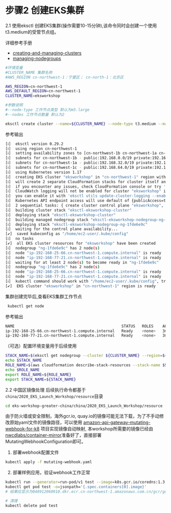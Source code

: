 # 步骤2 创建EKS集群

2.1 使用eksctl 创建EKS集群(操作需要10-15分钟),该命令同时会创建一个使用t3.medium的受管节点组。

详细参考手册
* [creating-and-managing-clusters](https://eksctl.io/usage/creating-and-managing-clusters/)
* [managing-nodegroups](https://eksctl.io/usage/managing-nodegroups/)


 ```bash
 #环境变量
 #CLUSTER_NAME 集群名称
 #AWS_REGION cn-northwest-1：宁夏区； cn-north-1：北京区

 AWS_REGION=cn-northwest-1
 AWS_DEFAULT_REGION=cn-northwest-1
 CLUSTER_NAME=eksworkshop

 #参数说明
 #--node-type 工作节点类型 默认为m5.large
 #--nodes 工作节点数量 默认为2
 
 eksctl create cluster --name=${CLUSTER_NAME} --node-type t3.medium --managed --asg-access --alb-ingress-access --region=${AWS_REGION} --nodes-max 10

 ```

参考输出
 ```bash
[ℹ]  eksctl version 0.29.2
[ℹ]  using region cn-northwest-1
[ℹ]  setting availability zones to [cn-northwest-1b cn-northwest-1a cn-northwest-1c]
[ℹ]  subnets for cn-northwest-1b - public:192.168.0.0/19 private:192.168.96.0/19
[ℹ]  subnets for cn-northwest-1a - public:192.168.32.0/19 private:192.168.128.0/19
[ℹ]  subnets for cn-northwest-1c - public:192.168.64.0/19 private:192.168.160.0/19
[ℹ]  using Kubernetes version 1.17
[ℹ]  creating EKS cluster "eksworkshop" in "cn-northwest-1" region with managed nodes
[ℹ]  will create 2 separate CloudFormation stacks for cluster itself and the initial managed nodegroup
[ℹ]  if you encounter any issues, check CloudFormation console or try 'eksctl utils describe-stacks --region=cn-northwest-1 --cluster=eksworkshop'
[ℹ]  CloudWatch logging will not be enabled for cluster "eksworkshop" in "cn-northwest-1"
[ℹ]  you can enable it with 'eksctl utils update-cluster-logging --enable-types={SPECIFY-YOUR-LOG-TYPES-HERE (e.g. all)} --region=cn-northwest-1 --cluster=eksworkshop'
[ℹ]  Kubernetes API endpoint access will use default of {publicAccess=true, privateAccess=false} for cluster "eksworkshop" in "cn-northwest-1"
[ℹ]  2 sequential tasks: { create cluster control plane "eksworkshop", 2 sequential sub-tasks: { no tasks, create managed nodegroup "ng-1fde6e9c" } }
[ℹ]  building cluster stack "eksctl-eksworkshop-cluster"
[ℹ]  deploying stack "eksctl-eksworkshop-cluster"
[ℹ]  building managed nodegroup stack "eksctl-eksworkshop-nodegroup-ng-1fde6e9c"
[ℹ]  deploying stack "eksctl-eksworkshop-nodegroup-ng-1fde6e9c"
[ℹ]  waiting for the control plane availability...
[✔]  saved kubeconfig as "/home/ec2-user/.kube/config"
[ℹ]  no tasks
[✔]  all EKS cluster resources for "eksworkshop" have been created
[ℹ]  nodegroup "ng-1fde6e9c" has 2 node(s)
[ℹ]  node "ip-192-168-25-66.cn-northwest-1.compute.internal" is ready
[ℹ]  node "ip-192-168-77-21.cn-northwest-1.compute.internal" is ready
[ℹ]  waiting for at least 2 node(s) to become ready in "ng-1fde6e9c"
[ℹ]  nodegroup "ng-1fde6e9c" has 2 node(s)
[ℹ]  node "ip-192-168-25-66.cn-northwest-1.compute.internal" is ready
[ℹ]  node "ip-192-168-77-21.cn-northwest-1.compute.internal" is ready
[ℹ]  kubectl command should work with "/home/ec2-user/.kube/config", try 'kubectl get nodes'
[✔]  EKS cluster "eksworkshop" in "cn-northwest-1" region is ready


 ```

  集群创建完毕后,查看EKS集群工作节点
  ```bash
   kubectl get node
  ```

  参考输出
 ```bash
NAME                                               STATUS   ROLES    AGE     VERSION
ip-192-168-25-66.cn-northwest-1.compute.internal   Ready    <none>   3m37s   v1.17.11-eks-cfdc40
ip-192-168-77-21.cn-northwest-1.compute.internal   Ready    <none>   3m31s   v1.17.11-eks-cfdc40

 ```

（可选）配置环境变量用于后续使用
```bash
STACK_NAME=$(eksctl get nodegroup --cluster ${CLUSTER_NAME} --region=${AWS_REGION} -o json | jq -r '.[].StackName')
echo $STACK_NAME
ROLE_NAME=$(aws cloudformation describe-stack-resources --stack-name $STACK_NAME --region=${AWS_REGION} | jq -r '.StackResources[] | select(.ResourceType=="AWS::IAM::Role") | .PhysicalResourceId')
echo $ROLE_NAME
export ROLE_NAME=${ROLE_NAME}
export STACK_NAME=${STACK_NAME}
```

2.2  中国区镜像处理
后续执行命令都基于`china/2020_EKS_Launch_Workshop/resource`目录
```bash
cd eks-workshop-greater-china/china/2020_EKS_Launch_Workshop/resource
```

  由于防火墙或安全限制，海外gcr.io, quay.io的镜像可能无法下载，为了不手动修改原始yaml文件的镜像路径，可以使用 [amazon-api-gateway-mutating-webhook-for-k8](https://github.com/aws-samples/amazon-api-gateway-mutating-webhook-for-k8) 项目实现镜像自动映射,  本workshop所需要的镜像已经由[nwcdlabs/container-mirror](https://raw.githubusercontent.com/nwcdlabs/container-mirror)准备好了，直接部署MutatingWebhookConfiguration即可。

1. 部署webhook配置文件
```bash
kubectl apply -f mutating-webhook.yaml
```

2. 部署样例应用，验证webhook工作正常

```bash
kubectl run --generator=run-pod/v1 test --image=k8s.gcr.io/coredns:1.3.1
kubectl get pod test -o=jsonpath='{.spec.containers[0].image}'
# 结果应显示为048912060910.dkr.ecr.cn-northwest-1.amazonaws.com.cn/gcr/google_containers/coredns:1.3.1

# 清理
kubectl delete pod test
```

